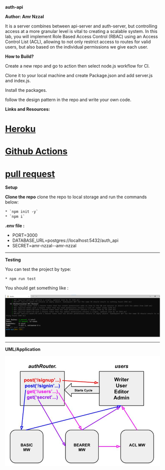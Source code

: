 **auth-api**

**Author: Amr Nzzal**

It is a server combines between api-server and auth-server, but controlling access at a more granular level is vital to creating a scalable system. In this lab, you will implement Role Based Access Control (RBAC) using an Access Control List (ACL), allowing to not only restrict access to routes for valid users, but also based on the individual permissions we give each user.

**How to Build?**

Create a new repo and go to action then select node.js workflow for CI.

Clone it to your local machine and create Package.json and add server.js and index.js.

Install the packages.

follow the design pattern in the repo and write your own code.

**Links and Resources:**

# [Heroku](https://amr-auth-api.herokuapp.com/)

# [Github Actions](https://github.com/amr88nzzal/auth-api/actions)

# [pull request](https://github.com/khalidsy90/auth-api/pull/1)

**Setup**


**Clone the repo**
    clone the repo to local storage and run the commands below:

    * `npm init -y`
    * `npm i` 

**.env file :**

- PORT=3000
- DATABASE_URL=postgres://localhost:5432/auth_api
- SECRET=amr-nzzal--amr-nzzal

---

**Testing**

 You can test the project by type:

    * npm run test

 You should get something like :

![test](./test.png)



---

**UML/Application**

![uml](./UML1.jpg)

